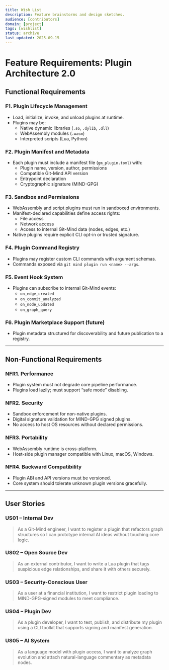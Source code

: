 ```yaml
---
title: Wish List
description: Feature brainstorms and design sketches.
audience: [contributors]
domain: [project]
tags: [wishlist]
status: archive
last_updated: 2025-09-15
---
```


# Feature Requirements: Plugin Architecture 2.0

## Functional Requirements

### F1. Plugin Lifecycle Management

- Load, initialize, invoke, and unload plugins at runtime.
- Plugins may be:
  - Native dynamic libraries (`.so`, `.dylib`, `.dll`)
  - WebAssembly modules (`.wasm`)
  - Interpreted scripts (Lua, Python)

### F2. Plugin Manifest and Metadata

- Each plugin must include a manifest file (`gm_plugin.toml`) with:
  - Plugin name, version, author, permissions
  - Compatible Git-Mind API version
  - Entrypoint declaration
  - Cryptographic signature (MIND-GPG)

### F3. Sandbox and Permissions

- WebAssembly and script plugins must run in sandboxed environments.
- Manifest-declared capabilities define access rights:
  - File access
  - Network access
  - Access to internal Git-Mind data (nodes, edges, etc.)
- Native plugins require explicit CLI opt-in or trusted signature.

### F4. Plugin Command Registry

- Plugins may register custom CLI commands with argument schemas.
- Commands exposed via `git mind plugin run <name> --args`.

### F5. Event Hook System

- Plugins can subscribe to internal Git-Mind events:
  - `on_edge_created`
  - `on_commit_analyzed`
  - `on_node_updated`
  - `on_graph_query`

### F6. Plugin Marketplace Support (future)

- Plugin metadata structured for discoverability and future publication to a registry.

---

## Non-Functional Requirements

### NFR1. Performance

- Plugin system must not degrade core pipeline performance.
- Plugins load lazily; must support “safe mode” disabling.

### NFR2. Security

- Sandbox enforcement for non-native plugins.
- Digital signature validation for MIND-GPG signed plugins.
- No access to host OS resources without declared permissions.

### NFR3. Portability

- WebAssembly runtime is cross-platform.
- Host-side plugin manager compatible with Linux, macOS, Windows.

### NFR4. Backward Compatibility

- Plugin ABI and API versions must be versioned.
- Core system should tolerate unknown plugin versions gracefully.

---

## User Stories

### US01 – Internal Dev

> As a Git-Mind engineer, I want to register a plugin that refactors graph structures so I can prototype internal AI ideas without touching core logic.

### US02 – Open Source Dev

> As an external contributor, I want to write a Lua plugin that tags suspicious edge relationships, and share it with others securely.

### US03 – Security-Conscious User

> As a user at a financial institution, I want to restrict plugin loading to MIND-GPG-signed modules to meet compliance.

### US04 – Plugin Dev

> As a plugin developer, I want to test, publish, and distribute my plugin using a CLI toolkit that supports signing and manifest generation.

### US05 – AI System

> As a language model with plugin access, I want to analyze graph evolution and attach natural-language commentary as metadata nodes.
